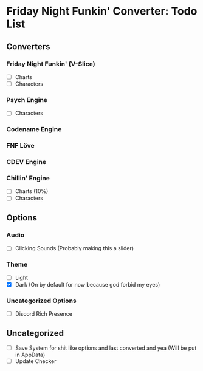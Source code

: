# Friday Night Funkin' Converter: Todo List
## Converters
### Friday Night Funkin' (V-Slice)
- [ ] Charts
- [ ] Characters

### Psych Engine
- [ ] Characters

### Codename Engine

### FNF Löve

### CDEV Engine

### Chillin' Engine
- [ ] Charts (10%)
- [ ] Characters

## Options
### Audio
- [ ] Clicking Sounds (Probably making this a slider)

<!--### Controls :trollface-->

### Theme
- [ ] Light
- [x] Dark (On by default for now because god forbid my eyes)

### Uncategorized Options
- [ ] Discord Rich Presence

## Uncategorized
- [ ] Save System for shit like options and last converted and yea (Will be put in AppData)
- [ ] Update Checker